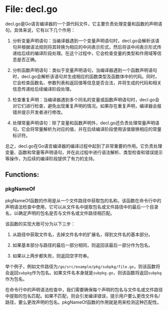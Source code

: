 # File: decl.go

decl.go是Go语言编译器的一个源代码文件，它主要负责处理变量和函数的声明语句。具体来说，它有以下几个作用：

1. 分析变量声明语句：当编译器遇到一个变量声明语句时，decl.go会解析该语句并根据语法规则将其转换为相应的中间表示形式，然后将该中间表示形式传递给后续的编译阶段处理。在这个过程中，它会检查变量的类型和作用域等信息是否正确。

2. 分析函数声明语句：类似于变量声明语句，当编译器遇到一个函数声明语句时，decl.go会解析该语句并生成相应的函数类型及函数体中的代码。同时，它会检查函数名、参数列表和返回值等信息是否合法，并将生成的代码和相关信息传递给后续编译阶段处理。

3. 检查重复声明：当编译器遇到多个同名的变量或函数声明语句时，decl.go会对它们进行检查，避免出现重复声明的情况。如果存在重复声明，编译器会报错并提示开发者进行修改。

4. 处理常量声明语句：除了变量和函数声明外，decl.go还负责处理常量声明语句。它会将常量解析为对应的值，并在后续编译阶段使用该值替换相应的常量标识符。

总之，decl.go在Go语言编译器的编译过程中起到了非常重要的作用。它负责处理变量、函数和常量等声明语句，并在此过程中进行语法解析、类型检查和错误提示等操作，为后续的编译阶段提供了有力的支持。

## Functions:

### pkgNameOf

pkgNameOf函数的作用是从一个文件路径中获取包的名称。该函数在命令行中的声明语法检查中使用，它可以从文件名中提取包名或文件路径中的最后一个目录名，以确定声明的包名是否与文件名或文件路径相匹配。

该函数的实现大致可分为以下三步：

1. 从路径中获取文件名，去掉文件名中的扩展名，得到文件名的基本部分。

2. 如果基本部分与路径的最后一部分相同，则返回该最后一部分作为包名。

3. 如果以上两步都失败，则返回空字符串。

举个例子，例如文件路径为`/go/src/example/pkg/subpkg/file.go`，则该函数将会返回`subpkg`作为包名。如果文件名本身就是`subpkg.go`，则该函数将返回`subpkg`作为包名。

在命令行中的声明语法检查中，我们需要确保每个声明的包名与文件名或文件路径中提取的包名匹配。如果不匹配，则会引发编译错误，提示用户要么更改文件名/路径，要么更改声明的包名。pkgNameOf函数的作用就是用来检测这种匹配性。



